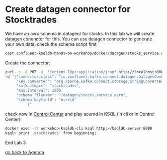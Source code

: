 # Create datagen connector for Stocktrades
We have an avro schema in datagen/ for stocks. In this lab we will create datagen conenctor for this. You can use datagen connector to generate your own data.
check the schema script first
```bash
cast confluent-ksqldb-hands-on-workshop/docker/datagen/stocks_service.avro
```
Create the connector:
```bash
curl -s -X PUT -H  "Content-Type:application/json" http://localhost:8083/connectors/source-stocktrades/config \
-d '{"connector.class": "io.confluent.kafka.connect.datagen.DatagenConnector",
     "key.converter": "org.apache.kafka.connect.storage.StringConverter",
     "kafka.topic": "stocktrades",
     "max.interval": 1000,
     "schema.filename": "/datagen/stocks_service.avro",
     "schema.keyfield": "userid"
          }'
```          
check now in [Control Center](http://localhost:9021) and play aournd in KSQL (in cli or in Control Center)
```bash
docker exec -it workshop-ksqldb-cli ksql http://ksqldb-server:8088
ksql> print 'stocktrades' from beginning;
````

End Lab 3

[go back to Agenda](https://github.com/ora0600/confluent-ksqldb-hands-on-workshop/blob/master/README.md#hands-on-agenda-and-labs)

